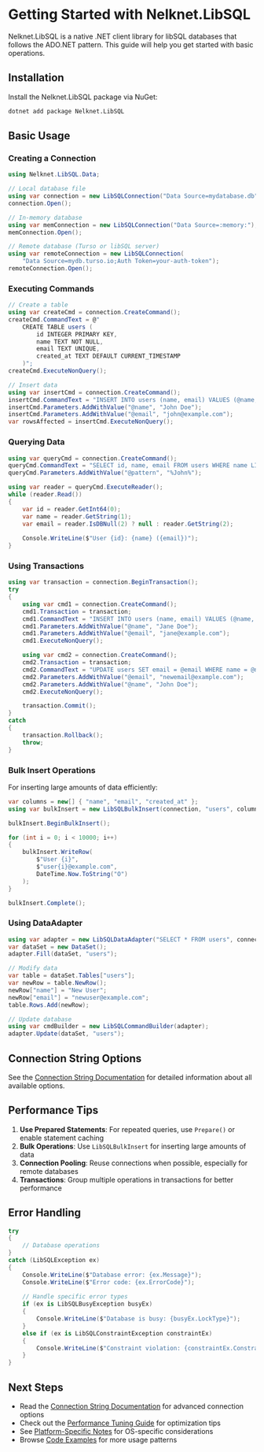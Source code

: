 # Getting Started with Nelknet.LibSQL

Nelknet.LibSQL is a native .NET client library for libSQL databases that follows the ADO.NET pattern. This guide will help you get started with basic operations.

## Installation

Install the Nelknet.LibSQL package via NuGet:

```bash
dotnet add package Nelknet.LibSQL
```

## Basic Usage

### Creating a Connection

```csharp
using Nelknet.LibSQL.Data;

// Local database file
using var connection = new LibSQLConnection("Data Source=mydatabase.db");
connection.Open();

// In-memory database
using var memConnection = new LibSQLConnection("Data Source=:memory:");
memConnection.Open();

// Remote database (Turso or libSQL server)
using var remoteConnection = new LibSQLConnection(
    "Data Source=mydb.turso.io;Auth Token=your-auth-token");
remoteConnection.Open();
```

### Executing Commands

```csharp
// Create a table
using var createCmd = connection.CreateCommand();
createCmd.CommandText = @"
    CREATE TABLE users (
        id INTEGER PRIMARY KEY,
        name TEXT NOT NULL,
        email TEXT UNIQUE,
        created_at TEXT DEFAULT CURRENT_TIMESTAMP
    )";
createCmd.ExecuteNonQuery();

// Insert data
using var insertCmd = connection.CreateCommand();
insertCmd.CommandText = "INSERT INTO users (name, email) VALUES (@name, @email)";
insertCmd.Parameters.AddWithValue("@name", "John Doe");
insertCmd.Parameters.AddWithValue("@email", "john@example.com");
var rowsAffected = insertCmd.ExecuteNonQuery();
```

### Querying Data

```csharp
using var queryCmd = connection.CreateCommand();
queryCmd.CommandText = "SELECT id, name, email FROM users WHERE name LIKE @pattern";
queryCmd.Parameters.AddWithValue("@pattern", "%John%");

using var reader = queryCmd.ExecuteReader();
while (reader.Read())
{
    var id = reader.GetInt64(0);
    var name = reader.GetString(1);
    var email = reader.IsDBNull(2) ? null : reader.GetString(2);
    
    Console.WriteLine($"User {id}: {name} ({email})");
}
```

### Using Transactions

```csharp
using var transaction = connection.BeginTransaction();
try
{
    using var cmd1 = connection.CreateCommand();
    cmd1.Transaction = transaction;
    cmd1.CommandText = "INSERT INTO users (name, email) VALUES (@name, @email)";
    cmd1.Parameters.AddWithValue("@name", "Jane Doe");
    cmd1.Parameters.AddWithValue("@email", "jane@example.com");
    cmd1.ExecuteNonQuery();

    using var cmd2 = connection.CreateCommand();
    cmd2.Transaction = transaction;
    cmd2.CommandText = "UPDATE users SET email = @email WHERE name = @name";
    cmd2.Parameters.AddWithValue("@email", "newemail@example.com");
    cmd2.Parameters.AddWithValue("@name", "John Doe");
    cmd2.ExecuteNonQuery();

    transaction.Commit();
}
catch
{
    transaction.Rollback();
    throw;
}
```

### Bulk Insert Operations

For inserting large amounts of data efficiently:

```csharp
var columns = new[] { "name", "email", "created_at" };
using var bulkInsert = new LibSQLBulkInsert(connection, "users", columns);

bulkInsert.BeginBulkInsert();

for (int i = 0; i < 10000; i++)
{
    bulkInsert.WriteRow(
        $"User {i}",
        $"user{i}@example.com",
        DateTime.Now.ToString("O")
    );
}

bulkInsert.Complete();
```

### Using DataAdapter

```csharp
using var adapter = new LibSQLDataAdapter("SELECT * FROM users", connection);
var dataSet = new DataSet();
adapter.Fill(dataSet, "users");

// Modify data
var table = dataSet.Tables["users"];
var newRow = table.NewRow();
newRow["name"] = "New User";
newRow["email"] = "newuser@example.com";
table.Rows.Add(newRow);

// Update database
using var cmdBuilder = new LibSQLCommandBuilder(adapter);
adapter.Update(dataSet, "users");
```

## Connection String Options

See the [Connection String Documentation](connection-strings.md) for detailed information about all available options.

## Performance Tips

1. **Use Prepared Statements**: For repeated queries, use `Prepare()` or enable statement caching
2. **Bulk Operations**: Use `LibSQLBulkInsert` for inserting large amounts of data
3. **Connection Pooling**: Reuse connections when possible, especially for remote databases
4. **Transactions**: Group multiple operations in transactions for better performance

## Error Handling

```csharp
try
{
    // Database operations
}
catch (LibSQLException ex)
{
    Console.WriteLine($"Database error: {ex.Message}");
    Console.WriteLine($"Error code: {ex.ErrorCode}");
    
    // Handle specific error types
    if (ex is LibSQLBusyException busyEx)
    {
        Console.WriteLine($"Database is busy: {busyEx.LockType}");
    }
    else if (ex is LibSQLConstraintException constraintEx)
    {
        Console.WriteLine($"Constraint violation: {constraintEx.ConstraintType}");
    }
}
```

## Next Steps

- Read the [Connection String Documentation](connection-strings.md) for advanced connection options
- Check out the [Performance Tuning Guide](performance-tuning.md) for optimization tips
- See [Platform-Specific Notes](platform-specific.md) for OS-specific considerations
- Browse [Code Examples](examples.md) for more usage patterns